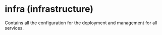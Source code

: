 # infra (infrastructure)

Contains all the configuration for the deployment and management for all services. 

